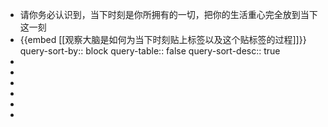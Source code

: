 - 请你务必认识到，当下时刻是你所拥有的一切，把你的生活重心完全放到当下这一刻
- {{embed [[观察大脑是如何为当下时刻贴上标签以及这个贴标签的过程]]}}
  query-sort-by:: block
  query-table:: false
  query-sort-desc:: true
-
-
-
-
-
-